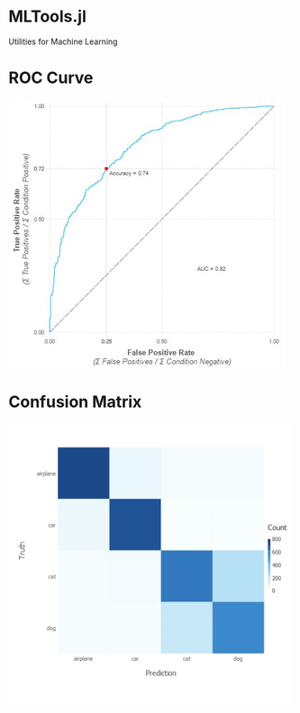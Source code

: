 # MLTools.jl
Utilities for Machine Learning

# ROC Curve
![](demo/roc.jpg)


# Confusion Matrix
![](demo/cmp.jpg)
